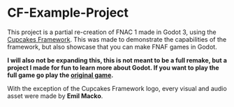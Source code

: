 # CF-Example-Project

This project is a partial re-creation of FNAC 1 made in Godot 3, using the [Cupcakes Framework](https://github.com/Oplexitie/Cupcakes-Framework/tree/main).
This was made to demonstrate the capabilities of the framework, but also showcase that you can make FNAF games in Godot.

**I will also not be expanding this, this is not meant to be a full remake, but a project I made for fun to learn more about Godot. If you want to play the full game go play the [original game](https://gamejolt.com/games/five-nights-at-candy-s-remastered/426659).**

With the exception of the Cupcakes Framework logo, every visual and audio asset were made by **Emil Macko**.
